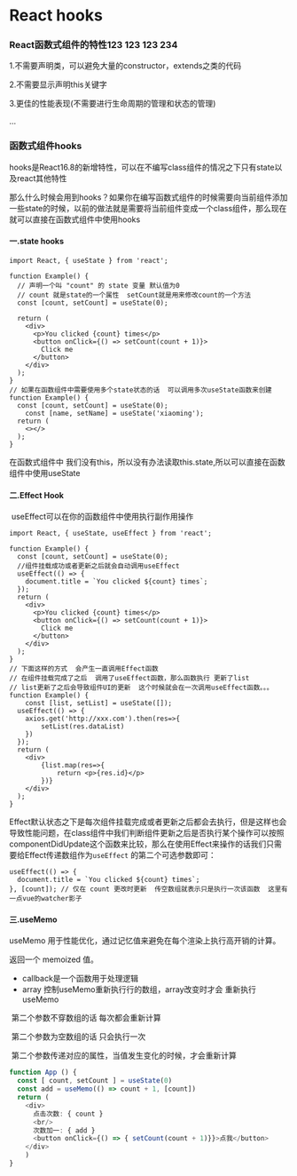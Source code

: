 # React hooks

### React函数式组件的特性123  123  123 234

1.不需要声明类，可以避免大量的constructor，extends之类的代码

2.不需要显示声明this关键字

3.更佳的性能表现(不需要进行生命周期的管理和状态的管理)

...

### 函数式组件hooks

hooks是React16.8的新增特性，可以在不编写class组件的情况之下只有state以及react其他特性

那么什么时候会用到hooks？如果你在编写函数式组件的时候需要向当前组件添加一些state的时候，以前的做法就是需要将当前组件变成一个class组件，那么现在就可以直接在函数式组件中使用hooks

#### 一.state hooks

```react
import React, { useState } from 'react';

function Example() {
  // 声明一个叫 "count" 的 state 变量 默认值为0
  // count 就是state的一个属性  setCount就是用来修改count的一个方法
  const [count, setCount] = useState(0);  

  return (
    <div>
      <p>You clicked {count} times</p>
      <button onClick={() => setCount(count + 1)}>
        Click me
      </button>
    </div>
  );
}
// 如果在函数组件中需要使用多个state状态的话  可以调用多次useState函数来创建
function Example() {
  const [count, setCount] = useState(0);  
	const [name, setName] = useState('xiaoming');  
  return (
    <></>
  );
}
```

在函数式组件中  我们没有this，所以没有办法读取this.state,所以可以直接在函数组件中使用useState

#### 二.Effect Hook

​	useEffect可以在你的函数组件中使用执行副作用操作

```
import React, { useState, useEffect } from 'react';

function Example() {
  const [count, setCount] = useState(0);
  //组件挂载成功或者更新之后就会自动调用useEffect
  useEffect(() => {
    document.title = `You clicked ${count} times`;
  });
  return (
    <div>
      <p>You clicked {count} times</p>
      <button onClick={() => setCount(count + 1)}>
        Click me
      </button>
    </div>
  );
}
// 下面这样的方式  会产生一直调用Effect函数
// 在组件挂载完成了之后  调用了useEffect函数，那么函数执行 更新了list
// list更新了之后会导致组件UI的更新  这个时候就会在一次调用useEffect函数。。。
function Example() {
	const [list, setList] = useState([]);
  useEffect(() => {
    axios.get('http://xxx.com').then(res=>{
    	setList(res.dataList)
    })
  });
  return (
    <div>
    	{list.map(res=>{
    		return <p>{res.id}</p>
    	})}
    </div>
  );
}
```

Effect默认状态之下是每次组件挂载完成或者更新之后都会去执行，但是这样也会导致性能问题，在class组件中我们判断组件更新之后是否执行某个操作可以按照componentDidUpdate这个函数来比较，那么在使用Effect来操作的话我们只需要给Effect传递数组作为`useEffect` 的第二个可选参数即可：

```
useEffect(() => {
  document.title = `You clicked ${count} times`;
}, [count]); // 仅在 count 更改时更新  传空数组就表示只是执行一次该函数  这里有一点vue的watcher影子
```

#### 三.useMemo 

useMemo 用于性能优化，通过记忆值来避免在每个渲染上执⾏高开销的计算。

返回一个 memoized 值。

- callback是一个函数用于处理逻辑
- array 控制useMemo重新执⾏行的数组，array改变时才会 重新执行useMemo

​    第二个参数不穿数组的话  每次都会重新计算

​	第二个参数为空数组的话   只会执行一次

​    第二个参数传递对应的属性，当值发生变化的时候，才会重新计算

```typescript
function App () {
  const [ count, setCount ] = useState(0)
  const add = useMemo(() => count + 1, [count])
  return (
    <div>
      点击次数: { count }
      <br/>
      次数加一: { add }
      <button onClick={() => { setCount(count + 1)}}>点我</button>
    </div>
    )
}
```

